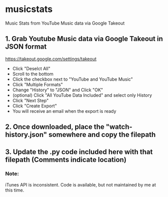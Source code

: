 # musicstats
Music Stats from YouTube Music data via Google Takeout

## 1. Grab Youtube Music data via Google Takeout in JSON format
https://takeout.google.com/settings/takeout
- Click "Deselct All"
- Scroll to the bottom
- Click the checkbox next to "YouTube and YouTube Music"
- Click "Multiple Formats"
- Change "History" to "JSON" and Click "OK"
- (optional) Click "All YouTube Data Included" and select only History
- Click "Next Step"
- Click "Create Export"
- You will receive an email when the export is ready

## 2. Once downloaded, place the "watch-history.json" somewhere and copy the filepath

## 3. Update the .py code included here with that filepath (Comments indicate location)

### Note: 
iTunes API is inconsistent. Code is available, but not maintained by me at this time. 
